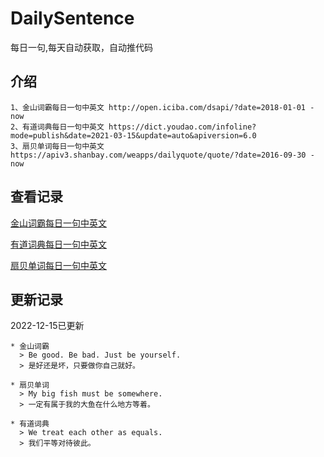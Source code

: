 # DailySentence

每日一句,每天自动获取，自动推代码

## 介绍

```
1、金山词霸每日一句中英文 http://open.iciba.com/dsapi/?date=2018-01-01 - now
2、有道词典每日一句中英文 https://dict.youdao.com/infoline?mode=publish&date=2021-03-15&update=auto&apiversion=6.0
3、扇贝单词每日一句中英文 https://apiv3.shanbay.com/weapps/dailyquote/quote/?date=2016-09-30 - now
```

## 查看记录

[金山词霸每日一句中英文](./data/iciba/)

[有道词典每日一句中英文](./data/youdao/)

[扇贝单词每日一句中英文](./data/shanbay/)

## 更新记录
2022-12-15已更新 
```
* 金山词霸
  > Be good. Be bad. Just be yourself.
  > 是好还是坏，只要做你自己就好。

* 扇贝单词
  > My big fish must be somewhere.
  > 一定有属于我的大鱼在什么地方等着。

* 有道词典
  > We treat each other as equals.
  > 我们平等对待彼此。

```
